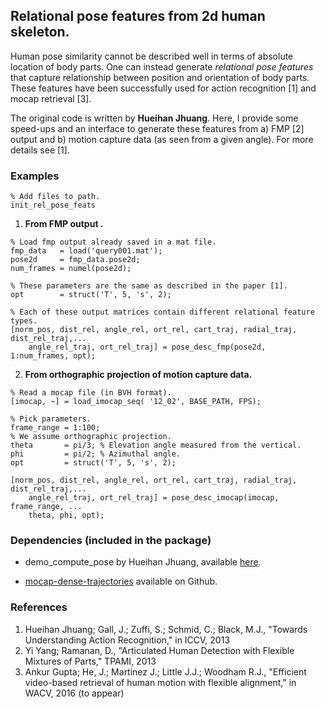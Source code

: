 ## Relational pose features from 2d human skeleton. 

Human pose similarity cannot be described well in terms of absolute location of body parts. One can instead generate *relational pose features* that capture relationship between position and orientation of body parts. These features have been successfully used for action recognition [1] and mocap retrieval [3].

The original code is written by **Hueihan Jhuang**. Here, I provide some speed-ups and an interface to generate these features from a) FMP [2] output and b) motion capture data (as seen from a given angle). For more details see [1].

### Examples
```
% Add files to path.
init_rel_pose_feats
```
1) **From FMP output .**
```
% Load fmp output already saved in a mat file.
fmp_data   = load('query001.mat');
pose2d     = fmp_data.pose2d;
num_frames = numel(pose2d);

% These parameters are the same as described in the paper [1].
opt        = struct('T', 5, 's', 2);  

% Each of these output matrices contain different relational feature types.
[norm_pos, dist_rel, angle_rel, ort_rel, cart_traj, radial_traj, dist_rel_traj,...
    angle_rel_traj, ort_rel_traj] = pose_desc_fmp(pose2d, 1:num_frames, opt);
```
2) **From orthographic projection of motion capture data.**
```
% Read a mocap file (in BVH format).
[imocap, ~] = load_imocap_seq( '12_02', BASE_PATH, FPS);

% Pick parameters.
frame_range = 1:100;
% We assume orthographic projection. 
theta       = pi/3; % Elevation angle measured from the vertical.
phi         = pi/2; % Azimuthal angle.
opt         = struct('T', 5, 's', 2);

[norm_pos, dist_rel, angle_rel, ort_rel, cart_traj, radial_traj, dist_rel_traj,...
    angle_rel_traj, ort_rel_traj] = pose_desc_imocap(imocap, frame_range, ...
    theta, phi, opt);
```

### Dependencies (included in the package)
- demo_compute_pose by Hueihan Jhuang, available [here](http://files.is.tue.mpg.de/jhmdb/demo_compute_pose.zip).

- [mocap-dense-trajectories](https://github.com/jltmtz/mocap-dense-trajectories) available on Github.

### References
1. Hueihan Jhuang; Gall, J.; Zuffi, S.; Schmid, C.; Black, M.J., "Towards Understanding Action Recognition," in ICCV, 2013
2. Yi Yang; Ramanan, D., "Articulated Human Detection with Flexible Mixtures of Parts," TPAMI, 2013
3. Ankur Gupta; He, J.; Martinez J.; Little J.J.; Woodham R.J., "Efficient video-based retrieval of human motion with flexible alignment," in WACV, 2016 (to appear) 
